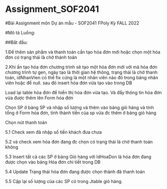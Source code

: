 # Assignment_SOF2041
#Bài Assignment môn Dự án mẫu - SOF2041 FPoly Kỳ FALL 2022

#Mô tả Luồng:

##Bắt đầu:

1.Để thêm sản phẩm và thanh toán cần tạo hóa đơn mới hoặc chọn một hóa đơn có trạng thái là chờ thánh toán

2.Khi ấn tạo hóa đơn chương trình sẽ tạo một hóa đơn mới với mã hóa đơn chương trình tự gen, ngày tạo là thời gian hệ thông, trạng thái là chờ thanh toán, idNhanVien có thể fix cứng là một nhân viên nào đó trong bảng nhân viên hoặc để null. sau đó insert hóa đơn vừa tạo vào trong DB

Load lại table hóa đơn để hiển thị hóa đơn vừa tạo. Và đẩy thông tin hóa đơn vừa được thêm lên Form hóa đơn

Chọn SP ở bảng SP và nhập số lượng và thêm vào bảng giỏ hàng và tính tổng ở Form hóa đơn, tính thành tiền của sp vừa đc thêm ở bảng giỏ hàng

Chọn nút thanh toán

5.1 Check xem đã nhập số tiền khách đưa chưa

5.2 và check xem hóa đơn đang đc chọn có trạng thái là chờ thanh toán không

5.3 Insert tất cả các SP ở bảng Giỏ hàng với IdHoaDon là hóa đơn đang được chọn vào bảng Hóa đơn chi tiết trong DB

5.4 Update Trạng thái hóa đơn đang được chọn thành đã thanh toán

5.5 Cập lại số lượng của các SP có trong Jtable giỏ hàng.
